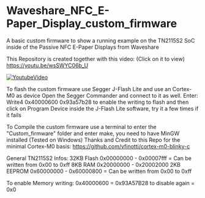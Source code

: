 # Waveshare_NFC_E-Paper_Display_custom_firmware
A basic custom firmware to show a running example on the TN2115S2 SoC inside of the Passive NFC E-Paper Displays from Waveshare


This Repository is created together with this video: (Click on it to view)
https://youtu.be/wsSWYC06b_U

[![YoutubeVideo](https://img.youtube.com/vi/wsSWYC06b_U/0.jpg)](https://www.youtube.com/watch?v=wsSWYC06b_U)


To flash the custom firmware use Segger J-Flash Lite and use an Cortex-M0 as device
Open the Segger Commander and connect to it as well.
Enter: 
Write4 0x40000600 0x93a57b28
to enable the writing to flash and then click on Program Device inside the J-Flash Lite software, try it a few times if it fails


To Compile the custom firmware use a terminal to enter the "Custom_firmware" folder and enter make, you need to have MinGW installed (Tested on Windows)
Thanks and Credit to this Repo for the minimal Cortex-M0 basis: https://github.com/vfinotti/cortex-m0-blinky-c





General TN2115S2 Infos:
32KB Flash 0x00000000 - 0x00007fff = Can be written from 0x00 to 0xff
8KB RAM 0x20000000 - 0x20002000
2KB EEPROM 0x60000000 - 0x60000800 = Can be written from 0x00 to 0xff

To enable Memory writing:
0x40000600 = 0x93A57B28
to disable again = 0x0
